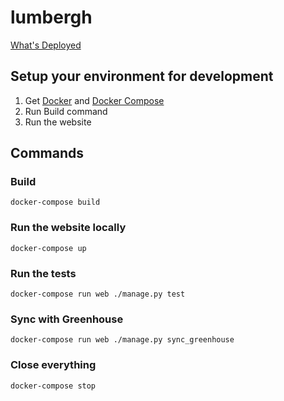 # lumbergh

[What's Deployed](https://whatsdeployed.io/s/PLb)

## Setup your environment for development

1. Get [Docker](https://www.docker.com/) and [Docker Compose](https://docs.docker.com/compose/)
2. Run Build command
3. Run the website

## Commands

### Build

```shell
docker-compose build
```

### Run the website locally
```shell
docker-compose up
```

### Run the tests

```shell
docker-compose run web ./manage.py test
```

### Sync with Greenhouse

```shell
docker-compose run web ./manage.py sync_greenhouse
```

### Close everything
```shell
docker-compose stop
```
